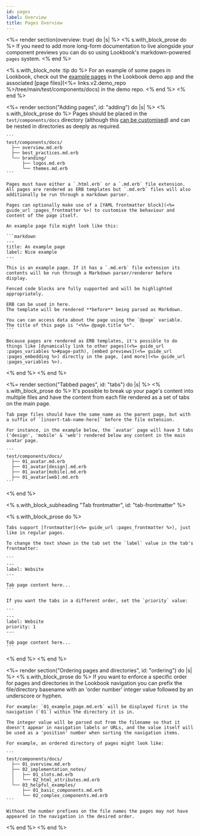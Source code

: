 ```yaml
---
id: pages
label: Overview
title: Pages Overview
---
```


<%= render section(overview: true) do |s| %>
  <% s.with_block_prose do %>
    If you need to add more long-form documentation to live alongside your component previews you can do so using Lookbook's markdown-powered `pages` system.
  <% end %>

  <% s.with_block_note :tip do %>
    For an example of some pages in Lookbook, check out the [example pages](<%= links.v2.demo %>) in the Lookbook demo app and the associated [page files](<%= links.v2.demo_repo %>/tree/main/test/components/docs) in the demo repo.
  <% end %>
<% end %>

<%= render section("Adding pages", id: "adding") do |s| %>
  <% s.with_block_prose do %>
    Pages should be placed in the `test/components/docs` directory (although this [can be customised](/api/config#pages)) and can be nested in directories as deeply as required.

    ```
    test/components/docs/
      ├── overview.md.erb
      ├── best_practices.md.erb
      └── branding/
          ├── logos.md.erb
          └── themes.md.erb
    ```

    Pages must have either a `.html.erb` or a `.md.erb` file extension. All pages are rendered as ERB templates but `.md.erb` files will also additionally be run through a markdown parser.

    Pages can optionally make use of a [YAML frontmatter block](<%= guide_url :pages_frontmatter %>) to customise the behaviour and content of the page itself.

    An example page file might look like this:

    ```markdown
    ---
    title: An example page
    label: Nice example
    ---

    This is an example page. If it has a `.md.erb` file extension its
    contents will be run through a Markdown parser/renderer before display.

    Fenced code blocks are fully supported and will be highlighted appropriately.

    ERB can be used in here.
    The template will be rendered **before** being parsed as Markdown.

    You can can access data about the page using the `@page` variable.
    The title of this page is "<%%= @page.title %>".
    ```

    Because pages are rendered as ERB templates, it's possible to do things like [dynamically link to other pages](<%= guide_url :pages_variables %>#page-path), [embed previews](<%= guide_url :pages_embedding %>) directly in the page, [and more](<%= guide_url :pages_variables %>).
  <% end %>
<% end %>


<%= render section("Tabbed pages", id: "tabs") do |s| %>
  <% s.with_block_prose do %>
    It's possible to break up your page's content into multiple files and have the content from each file rendered as a set of tabs on the main page.

    Tab page files should have the same name as the parent page, but with a suffix of `[insert-tab-name-here]` before the file extension.

    For instance, in the example below, the `avatar` page will have 3 tabs ('design', 'mobile' & 'web') rendered below any content in the main avatar page.

    ```
    test/components/docs/
      ├── 01_avatar.md.erb
      ├── 01_avatar[design].md.erb
      ├── 01_avatar[mobile].md.erb
      ├── 01_avatar[web].md.erb
    ```
  <% end %>

  <% s.with_block_subheading "Tab frontmatter", id: "tab-frontmatter" %>
  
  <% s.with_block_prose do %>
    
    Tabs support [frontmatter](<%= guide_url :pages_frontmatter %>), just like in regular pages.

    To change the text shown in the tab set the `label` value in the tab's frontmatter:

    ```
    ---
    label: Website
    ---

    Tab page content here...
    ```

    If you want the tabs in a different order, set the `priority` value:

    ```
    ---
    label: Website
    priority: 1
    ---

    Tab page content here...
    ```
  <% end %>
<% end %>

<%= render section("Ordering pages and directories", id: "ordering") do |s| %>
  <% s.with_block_prose do %>
    If you want to enforce a specific order for pages and directories in the Lookbook navigation you can prefix the file/directory basename with an 'order number' integer value followed by an underscore or hyphen.

    For example: `01_example_page.md.erb` will be displayed first in the navigation (`01`) within the directory it is in.

    The integer value will be parsed out from the filename so that it doesn't appear in navigation labels or URLs, and the value itself will be used as a 'position' number when sorting the navigation items.

    For example, an ordered directory of pages might look like:

    ```
    test/components/docs/
      ├── 01_overview.md.erb
      ├── 02_implementation_notes/
      │   ├── 01_slots.md.erb
      │   └── 02_html_attributes.md.erb
      └── 03_helpful_examples/
          ├── 01_basic_components.md.erb
          └── 02_complex_components.md.erb
    ```

    Without the number prefixes on the file names the pages may not have appeared in the navigation in the desired order.
  <% end %>
<% end %>
